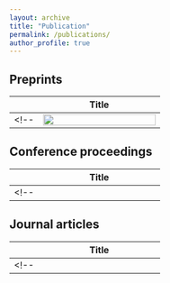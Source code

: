 ```yaml
---
layout: archive
title: "Publication"
permalink: /publications/
author_profile: true
---
```


<!-- arXiv -->
## Preprints

|        | Title |
|   :-:    | -       |  
<!-- | <img src='/images/publication/2020_nao/framework.png' align="center" width="200" height="20"> |  __Shaowu Pan__, Nicholas Arnold-Medabalimi, and Karthik Duraisamy. <br><br> [__Sparsity-promoting algorithms for the discovery of informative Koopman invariant subspaces__](https://arxiv.org/abs/2002.10637) <br><br>  _arXiv preprint_ arXiv:2002.10637 (2020).| -->


## Conference proceedings

|        | Title |
|   :-:    | -       |  
<!-- | <img src='/images/publications/2014_dsmc/dsmc.png' align="center" width="200" height="10"> |  __Shaowu Pan__, Zhenxun Gao, and Chunhian Lee. <br><br> [__Numerical investigation of rarefaction effects in the vicinity of a sharp leading edge__](http://aip.scitation.org/doi/abs/10.1063/1.4902591). <br><br> _AIP Conference Proceedings_, vol. 1628, no. 1, pp. 185-191. American Institute of Physics, 2014. | -->


## Journal articles

|        | Title |
|   :-:    | -       |  
<!-- | <img src='/images/publications/2020_nnkoopman/koopman_nn_latex.png' align="center" width="200" height="10"> |  __Shaowu Pan__, and Karthik Duraisamy.  <br><br> [__Physics-Informed Probabilistic Learning of Linear Embeddings of Non-linear Dynamics With Guaranteed Stability__](https://epubs.siam.org/doi/pdf/10.1137/19M1267246).  <br><br>_SIAM Journal on Applied Dynamical Systems_ 19, no. 1 (2020): 480-509.| -->
